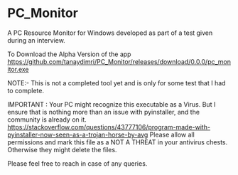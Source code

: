 # PC_Monitor
A PC Resource Monitor for Windows developed as part of a test given during an interview.

To Download the Alpha Version of the app
https://github.com/tanaydimri/PC_Monitor/releases/download/0.0.0/pc_monitor.exe

NOTE:-
This is not a completed tool yet and is only for some test that I had to complete.

IMPORTANT : Your PC might recognize this executable as a Virus. But I ensure that is nothing more than an issue with pyinstaller, and the community is already on it. https://stackoverflow.com/questions/43777106/program-made-with-pyinstaller-now-seen-as-a-trojan-horse-by-avg
Please allow all permissions and mark this file as a NOT A THREAT in your antivirus chests. Otherwise they might delete the files.

Please feel free to reach in case of any queries.
